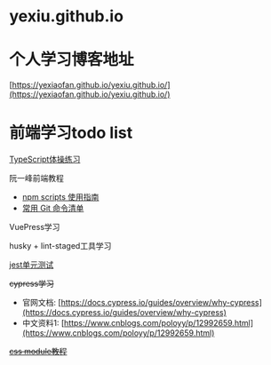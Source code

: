 # yexiu.github.io

# 个人学习博客地址

[https://yexiaofan.github.io/yexiu.github.io/](https://yexiaofan.github.io/yexiu.github.io/)

# 前端学习todo list

[TypeScript体操练习](https://github.com/type-challenges/type-challenges/blob/master/README.zh-CN.md)

阮一峰前端教程

- [npm scripts 使用指南](http://www.ruanyifeng.com/blog/2016/10/npm_scripts.html)
- [常用 Git 命令清单](http://www.ruanyifeng.com/blog/2015/12/git-cheat-sheet.html)

VuePress学习

husky + lint-staged工具学习

[jest单元测试](https://jestjs.io/zh-Hans/docs/getting-started)

~~cypress学习~~

   * 官网文档: [https://docs.cypress.io/guides/overview/why-cypress](https://docs.cypress.io/guides/overview/why-cypress)
   * 中文资料1: [https://www.cnblogs.com/poloyy/p/12992659.html](https://www.cnblogs.com/poloyy/p/12992659.html)
 
~~[css module教程](https://www.ruanyifeng.com/blog/2016/06/css_modules.html)~~
